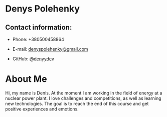 # Denys Polehenky

## Contact information:
- Phone: +380500458864

- E-mail: denyspolehenky@gmail.com

- GitHub: [@denyydev](https://github.com/denyydev)


# About Me
Hi, my name is Denis. At the moment I am working in the field of energy at a nuclear power plant. I love challenges and competitions, as well as learning new technologies. The goal is to reach the end of this course and get positive experiences and emotions.

